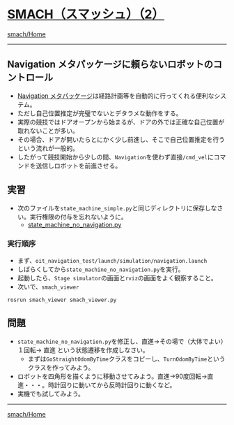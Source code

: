 # [SMACH（スマッシュ）（2）](http://wiki.ros.org/smach)

[smach/Home](Home.md)

---

## Navigation メタパッケージに頼らないロボットのコントロール

* [Navigation メタパッケージ](http://wiki.ros.org/ja/navigation)は経路計画等を自動的に行ってくれる便利なシステム。
* ただし自己位置推定が完璧でないとデタラメな動作をする。
* 実際の競技ではドアオープンから始まるが、ドアの外では正確な自己位置が取れないことが多い。
* その場合、ドアが開いたらとにかく少し前進し、そこで自己位置推定を行うという流れが一般的。
* したがって競技開始から少しの間、`Navigation`を使わず直接`/cmd_vel`にコマンドを送信しロボットを前進させる。

## 実習

* 次のファイルを`state_machine_simple.py`と同じディレクトリに保存しなさい。実行権限の付与を忘れないように。
  * [state_machine_no_navigation.py](https://bitbucket.org/oit-trial/robocup_lectures/raw/ddcecb8d0289cce2ffec04af9b71715fddb562c3/actuator/smach_02/state_machine_no_navigation.py)

### 実行順序

* まず、`oit_navigation_test/launch/simulation/navigation.launch`
* しばらくしてから`state_machine_no_navigation.py`を実行。
* 起動したら、`Stage simulator`の画面と`rviz`の画面をよく観察すること。
* 次いで、`smach_viewer`

```shell
rosrun smach_viewer smach_viewer.py
```

## 問題

* `state_machine_no_navigation.py`を修正し、直進->その場で（大体でよい）１回転-> 直進 という状態遷移を作成しなさい。
  * まずは`GoStraightOdomByTime`クラスをコピーし、`TurnOdomByTime`というクラスを作ってみよう。
* ロボットを四角形を描くように移動させてみよう。直進->90度回転->直進・・・。時計回りに動いてから反時計回りに動くなど。
* 実機でも試してみよう。

---

[smach/Home](Home.md)
